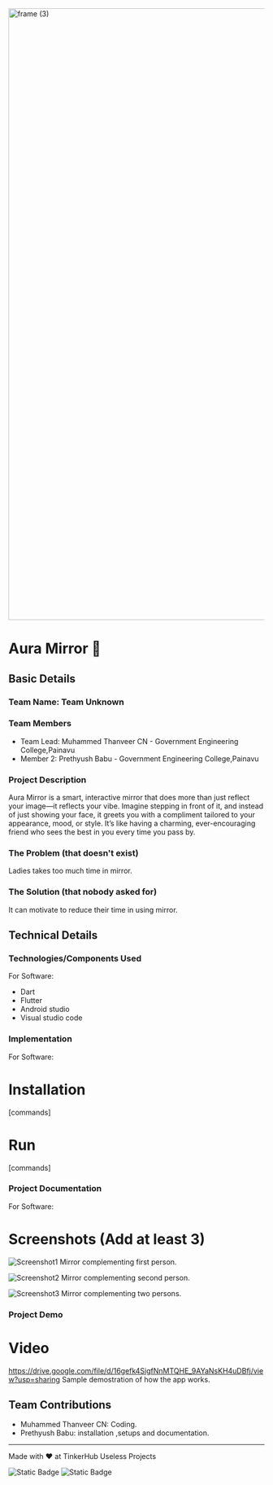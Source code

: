 <img width="3188" height="1202" alt="frame (3)" src="https://github.com/user-attachments/assets/517ad8e9-ad22-457d-9538-a9e62d137cd7" />


# Aura Mirror 🎯


## Basic Details
### Team Name: Team Unknown


### Team Members
- Team Lead: Muhammed Thanveer CN - Government Engineering College,Painavu
- Member 2: Prethyush Babu - Government Engineering College,Painavu

### Project Description
 Aura Mirror is a smart, interactive mirror that does more than just reflect your image—it reflects your vibe. Imagine stepping in front of it, and instead of just showing your face, it greets you with a compliment tailored to your appearance, mood, or style. It’s like having a charming, ever-encouraging friend who sees the best in you every time you pass by. 

### The Problem (that doesn't exist)
Ladies takes too much time in mirror.

### The Solution (that nobody asked for)
It can motivate to reduce their time in using mirror.

## Technical Details
### Technologies/Components Used
For Software:
- Dart
- Flutter
- Android studio
- Visual studio code

### Implementation
For Software:
# Installation
[commands]

# Run
[commands]

### Project Documentation
For Software:

# Screenshots (Add at least 3)
![Screenshot1](ss1.jpeg)
Mirror complementing first person.

![Screenshot2](ss2.jpeg)
Mirror complementing second person.

![Screenshot3](ss3.jpeg)
Mirror complementing two persons.


### Project Demo
# Video
https://drive.google.com/file/d/16gefk4SigfNnMTQHE_9AYaNsKH4uDBfj/view?usp=sharing
Sample demostration of how the app works.

## Team Contributions
- Muhammed Thanveer CN: Coding.
- Prethyush Babu: installation ,setups and documentation.
---
Made with ❤️ at TinkerHub Useless Projects 

![Static Badge](https://img.shields.io/badge/TinkerHub-24?color=%23000000&link=https%3A%2F%2Fwww.tinkerhub.org%2F)
![Static Badge](https://img.shields.io/badge/UselessProjects--25-25?link=https%3A%2F%2Fwww.tinkerhub.org%2Fevents%2FQ2Q1TQKX6Q%2FUseless%2520Projects)



